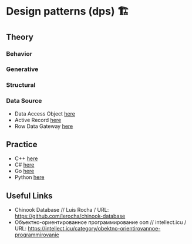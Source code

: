 # Design patterns (dps) 🏗

## Theory

### Behavior

### Generative

### Structural

### Data Source

- Data Access Object [here](./theory/data_source/data_access_object/notes.md)
- Active Record [here](./theory/data_source/active_record/notes.md)
- Row Data Gateway [here](./theory/data_source/row_data_gateway/notes.md)

## Practice

- C++ [here](./dps/NOTE.md)
- C# [here](./dps_csh/NOTE.md)
- Go [here](./dps_go/NOTE.md)
- Python [here](./dps_py/NOTE.md)

## Useful Links

- Chinook Database // Luis Rocha / URL: https://github.com/lerocha/chinook-database
- Объектно-ориентированное программирование ооп // intellect.icu / URL: https://intellect.icu/category/obektno-orientirovannoe-programmirovanie